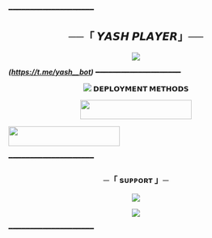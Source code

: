 ━━━━━━━━━━━━━━━━━━━━

<h2 align="center">
    ──「 𝙔𝘼𝙎𝙃 𝙋𝙇𝘼𝙔𝙀𝙍」──
</h2>

<p align="center">
  <img src="https://graph.org/file/7199cd472929ec9f2ff0e.jpg">
</p>

_**(https://t.me/yash__bot)**_
━━━━━━━━━━━━━━━━━━━━


<p align="center">
  <img src="https://graph.org/file/7569ed33439186bc2a92d.jpg>
</p>

<p align="center">
<b>𝗗𝗘𝗣𝗟𝗢𝗬𝗠𝗘𝗡𝗧 𝗠𝗘𝗧𝗛𝗢𝗗𝗦</b>

<p align="center"><a href="<p align="center"><a href="https://dashboard.heroku.com/new?template="https://github.com/Yasuauau/Yash_player> <img src="https://img.shields.io/badge/Deploy%20On%20Heroku-black?style=for-the-badge&logo=heroku" width="220" height="38.45"/></a></p> <img src="https://img.shields.io/badge/Deploy%20On%20Heroku-black?style=for-the-badge&logo=heroku" width="220" height="38.45"/></a></p>



━━━━━━━━━━━━━━━━━━━━
<h3 align="center">
    ─「 sᴜᴩᴩᴏʀᴛ 」─
</h3>

<p align="center">
<a href="https://t.me/lucifer_hell_for_you"><img src="https://img.shields.io/badge/-Support%20Group-blue.svg?style=for-the-badge&logo=Telegram"></a>
</p>
<p align="center">
<a href="https://t.me/ABOUT_ME_YASH"><img src="https://img.shields.io/badge/-Support%20Channel-blue.svg?style=for-the-badge&logo=Telegram"></a>
</p>

━━━━━━━━━━━━━━━━━━━━




